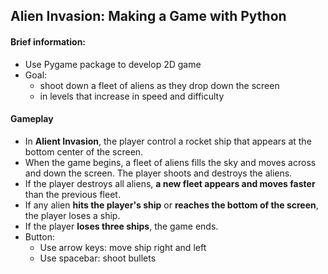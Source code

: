 ## Alien Invasion: Making a Game with Python
#### Brief information:
- Use Pygame package to develop 2D game
- Goal: 
    - shoot down a fleet of aliens as they drop down the screen
    - in levels that increase in speed and difficulty

#### Gameplay
- In **Alient Invasion**, the player control a rocket ship that appears at the bottom center of the screen.<br/>
- When the game begins, a fleet of aliens fills the sky and moves across and down the screen. The player shoots and destroys the aliens.<br>
- If the player destroys all aliens, **a new fleet appears and moves faster** than the previous fleet.<br>
- If any alien **hits the player's ship** or **reaches the bottom of the screen**, the player loses a ship.<br>
- If the player **loses three ships**, the game ends.<br/>
- Button:<br/>
    + Use arrow keys: move ship right and left
    + Use spacebar: shoot bullets
